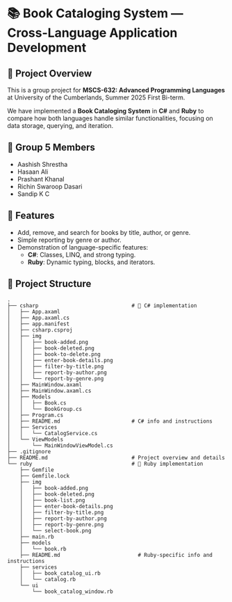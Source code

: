 # 📚 Book Cataloging System — Cross-Language Application Development

## 📖 Project Overview

This is a group project for **MSCS-632: Advanced Programming Languages** at University of the Cumberlands, Summer 2025 First Bi-term.

We have implemented a **Book Cataloging System** in **C#** and **Ruby** to compare how both languages handle similar functionalities, focusing on data storage, querying, and iteration.

## 👥 Group 5 Members

- Aashish Shrestha
- Hasaan Ali
- Prashant Khanal
- Richin Swaroop Dasari
- Sandip K C

## 📝 Features

- Add, remove, and search for books by title, author, or genre.
- Simple reporting by genre or author.
- Demonstration of language-specific features:
  - **C#**: Classes, LINQ, and strong typing.
  - **Ruby**: Dynamic typing, blocks, and iterators.

## 📂 Project Structure

```
.
├── csharp                              # 📌 C# implementation
│   ├── App.axaml
│   ├── App.axaml.cs
│   ├── app.manifest
│   ├── csharp.csproj
│   ├── img
│   │   ├── book-added.png
│   │   ├── book-deleted.png
│   │   ├── book-to-delete.png
│   │   ├── enter-book-details.png
│   │   ├── filter-by-title.png
│   │   ├── report-by-author.png
│   │   └── report-by-genre.png
│   ├── MainWindow.axaml
│   ├── MainWindow.axaml.cs
│   ├── Models
│   │   ├── Book.cs
│   │   └── BookGroup.cs
│   ├── Program.cs
│   ├── README.md                       # C# info and instructions
│   ├── Services
│   │   └── CatalogService.cs
│   └── ViewModels
│       └── MainWindowViewModel.cs
├── .gitignore
├── README.md                           # Project overview and details
└── ruby                                # 📌 Ruby implementation
    ├── Gemfile
    ├── Gemfile.lock
    ├── img
    │   ├── book-added.png
    │   ├── book-deleted.png
    │   ├── book-list.png
    │   ├── enter-book-details.png
    │   ├── filter-by-title.png
    │   ├── report-by-author.png
    │   ├── report-by-genre.png
    │   └── select-book.png
    ├── main.rb
    ├── models
    │   └── book.rb
    ├── README.md                         # Ruby-specific info and instructions
    ├── services
    │   ├── book_catalog_ui.rb
    │   └── catalog.rb
    └── ui
        └── book_catalog_window.rb
```
